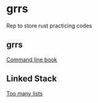 # grrs
Rep to store rust practicing codes
## grrs
[Command line book](https://rust-cli.github.io/book/index.html)
## Linked Stack
[Too many lists](https://rust-unofficial.github.io/too-many-lists/third-basics.html)
